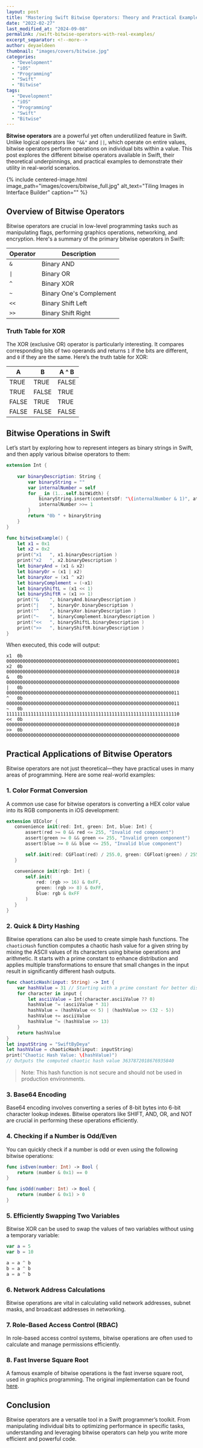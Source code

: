 ```yaml
---
layout: post
title: "Mastering Swift Bitwise Operators: Theory and Practical Examples"
date: "2022-02-27"
last_modified_at: "2024-09-08"
permalink: /swift-bitwise-operators-with-real-examples/
excerpt_separator: <!--more-->
author: deyaeldeen
thumbnail: "images/covers/bitwise.jpg"
categories: 
  - "Development"
  - "iOS"
  - "Programming"
  - "Swift"
  - "Bitwise"
tags: 
  - "Development"
  - "iOS"
  - "Programming"
  - "Swift"
  - "Bitwise"
---
```


**Bitwise operators** are a powerful yet often underutilized feature in Swift. Unlike logical operators like `"&&"` and `||`, which operate on entire values, bitwise operators perform operations on individual bits within a value. This post explores the different bitwise operators available in Swift, their theoretical underpinnings, and practical examples to demonstrate their utility in real-world scenarios.

<!--more-->

{%
 include centered-image.html 
 image_path="images/covers/bitwise_full.jpg"
 alt_text="Tiling Images in Interface Builder" 
 caption=""
%}

## Overview of Bitwise Operators

Bitwise operators are crucial in low-level programming tasks such as manipulating flags, performing graphics operations, networking, and encryption. Here's a summary of the primary bitwise operators in Swift:

| **Operator**  | **Description**                   |
|---------------|-----------------------------------|
| `&`           | Binary AND                        |
| `\|`          | Binary OR                         |
| `^`           | Binary XOR                        |
| `~`           | Binary One's Complement           |
| `<<`          | Binary Shift Left                 |
| `>>`          | Binary Shift Right                |

### Truth Table for XOR

The XOR (exclusive OR) operator is particularly interesting. It compares corresponding bits of two operands and returns `1` if the bits are different, and `0` if they are the same. Here’s the truth table for XOR:

| A      | B      | A ^ B  |
|--------|--------|--------|
| TRUE   | TRUE   | FALSE  |
| TRUE   | FALSE  | TRUE   |
| FALSE  | TRUE   | TRUE   |
| FALSE  | FALSE  | FALSE  |

## Bitwise Operations in Swift

Let’s start by exploring how to represent integers as binary strings in Swift, and then apply various bitwise operators to them:

```swift
extension Int {
    
    var binaryDescription: String {
        var binaryString = ""
        var internalNumber = self
        for _ in (1...self.bitWidth) {
            binaryString.insert(contentsOf: "\(internalNumber & 1)", at: binaryString.startIndex)
            internalNumber >>= 1
        }
        return "0b " + binaryString
    }
}

func bitwiseExample() {
    let x1 = 0x1
    let x2 = 0x2
    print("x1	", x1.binaryDescription )
    print("x2	", x2.binaryDescription )
    let binaryAnd = (x1 & x2)
    let binaryOr = (x1 | x2)
    let binaryXor = (x1 ^ x2)
    let binaryComplement = (~x1)
    let binaryShiftL = (x1 << 1)
    let binaryShiftR = (x1 >> 1)
    print("&	", binaryAnd.binaryDescription )
    print("|	", binaryOr.binaryDescription )
    print("^	", binaryXor.binaryDescription )
    print("~	", binaryComplement.binaryDescription )
    print("<<	", binaryShiftL.binaryDescription )
    print(">>	", binaryShiftR.binaryDescription )
}
```

When executed, this code will output:

```
x1  0b 0000000000000000000000000000000000000000000000000000000000000001
x2  0b 0000000000000000000000000000000000000000000000000000000000000010
&   0b 0000000000000000000000000000000000000000000000000000000000000000
|   0b 0000000000000000000000000000000000000000000000000000000000000011
^   0b 0000000000000000000000000000000000000000000000000000000000000011
~   0b 1111111111111111111111111111111111111111111111111111111111111110
<<  0b 0000000000000000000000000000000000000000000000000000000000000010
>>  0b 0000000000000000000000000000000000000000000000000000000000000000
```

## Practical Applications of Bitwise Operators

Bitwise operators are not just theoretical—they have practical uses in many areas of programming. Here are some real-world examples:

### 1. Color Format Conversion

A common use case for bitwise operators is converting a HEX color value into its RGB components in iOS development:

```swift
extension UIColor {
   convenience init(red: Int, green: Int, blue: Int) {
       assert(red >= 0 && red <= 255, "Invalid red component")
       assert(green >= 0 && green <= 255, "Invalid green component")
       assert(blue >= 0 && blue <= 255, "Invalid blue component")

       self.init(red: CGFloat(red) / 255.0, green: CGFloat(green) / 255.0, blue: CGFloat(blue) / 255.0, alpha: 1.0)
   }

   convenience init(rgb: Int) {
       self.init(
           red: (rgb >> 16) & 0xFF,
           green: (rgb >> 8) & 0xFF,
           blue: rgb & 0xFF
       )
   }
}
```

### 2. Quick & Dirty Hashing

Bitwise operations can also be used to create simple hash functions. The `chaoticHash` function computes a chaotic hash value for a given string by mixing the ASCII values of its characters using bitwise operations and arithmetic. It starts with a prime constant to enhance distribution and applies multiple transformations to ensure that small changes in the input result in significantly different hash outputs. 


```swift
func chaoticHash(input: String) -> Int {
    var hashValue = 31 // Starting with a prime constant for better distribution
    for character in input {
        let asciiValue = Int(character.asciiValue ?? 0)
        hashValue ^= (asciiValue * 31)
        hashValue = (hashValue << 5) | (hashValue >> (32 - 5))
        hashValue += asciiValue
        hashValue ^= (hashValue >> 13)
    }
    return hashValue
}
let inputString = "SwiftByDeya"
let hashValue = chaoticHash(input: inputString)
print("Chaotic Hash Value: \(hashValue)")
// Outputs the computed chaotic hash value 3637872018676935840
```

> Note: This hash function is not secure and should not be used in production environments.


### 3. Base64 Encoding

Base64 encoding involves converting a series of 8-bit bytes into 6-bit character lookup indexes. Bitwise operators like SHIFT, AND, OR, and NOT are crucial in performing these operations efficiently.

### 4. Checking if a Number is Odd/Even

You can quickly check if a number is odd or even using the following bitwise operations:

```swift
func isEven(number: Int) -> Bool {
    return (number & 0x1) == 0
}

func isOdd(number: Int) -> Bool {
    return (number & 0x1) > 0
}
```

### 5. Efficiently Swapping Two Variables

Bitwise XOR can be used to swap the values of two variables without using a temporary variable:

```swift
var a = 5
var b = 10

a = a ^ b
b = a ^ b
a = a ^ b
```

### 6. Network Address Calculations

Bitwise operations are vital in calculating valid network addresses, subnet masks, and broadcast addresses in networking.

### 7. Role-Based Access Control (RBAC)

In role-based access control systems, bitwise operations are often used to calculate and manage permissions efficiently.

### 8. Fast Inverse Square Root

A famous example of bitwise operations is the fast inverse square root, used in graphics programming. The original implementation can be found [here](http://h14s.p5r.org/2012/09/0x5f3759df.html).

## Conclusion

Bitwise operators are a versatile tool in a Swift programmer’s toolkit. From manipulating individual bits to optimizing performance in specific tasks, understanding and leveraging bitwise operators can help you write more efficient and powerful code.
